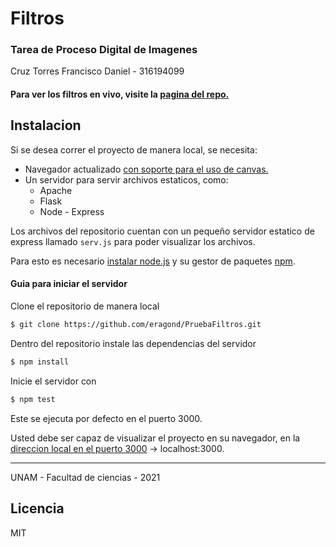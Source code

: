 # Filtros
### Tarea de Proceso Digital de Imagenes
Cruz Torres Francisco Daniel - 316194099

#### Para ver los filtros **en vivo**, visite la [pagina del repo.](https://eragond.github.io/PruebaFiltros/)

## Instalacion
Si se desea correr el proyecto de manera local, se necesita:

- Navegador actualizado [con soporte para el uso de canvas.](https://developer.mozilla.org/en-US/docs/Web/HTML/Element/canvas)
- Un servidor para servir archivos estaticos, como:
    - Apache
    - Flask
    - Node - Express

Los archivos del repositorio cuentan con un pequeño servidor estatico de express llamado `serv.js` para poder visualizar los archivos.

Para esto es necesario [instalar node.js](https://nodejs.org/es/download/) y su gestor de paquetes [npm](https://www.npmjs.com/).

#### Guia para iniciar el servidor

Clone el repositorio de manera local
```sh
$ git clone https://github.com/eragond/PruebaFiltros.git
```

Dentro del repositorio instale las dependencias del servidor
```sh
$ npm install
```

Inicie el servidor con
```sh
$ npm test
```
Este se ejecuta por defecto en el puerto 3000.

Usted debe ser capaz de visualizar el proyecto en su navegador, en la [direccion local en el puerto 3000](localhost:3000) -> localhost:3000.

---

UNAM - Facultad de ciencias - 2021

Licencia
----
MIT
